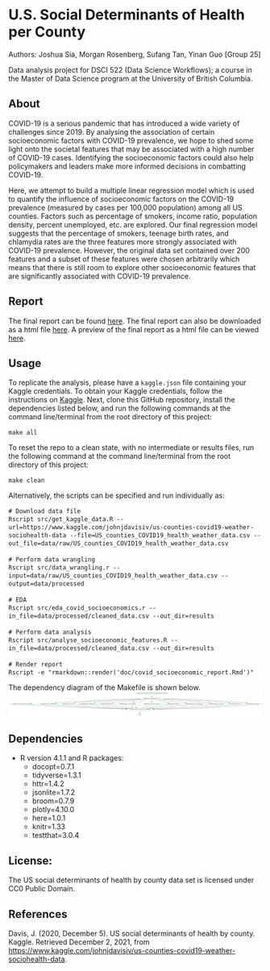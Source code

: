 # U.S. Social Determinants of Health per County

Authors: Joshua Sia, Morgan Rosenberg, Sufang Tan, Yinan Guo \[Group
25\]

Data analysis project for DSCI 522 (Data Science Workflows); a course in
the Master of Data Science program at the University of British
Columbia.

## **About**

COVID-19 is a serious pandemic that has introduced a wide variety of challenges since 2019. By analysing the association of certain socioeconomic factors with COVID-19 prevalence, we hope to shed some light onto the societal features that may be associated with a high number of COVID-19 cases. Identifying the socioeconomic factors could also help policymakers and leaders make more informed decisions in combatting COVID-19.

Here, we attempt to build a multiple linear regression model which is used to quantify the influence of socioeconomic factors on the COVID-19 prevalence (measured by cases per 100,000 population) among all US counties. Factors such as percentage of smokers, income ratio, population density, percent unemployed, etc. are explored. Our final regression model suggests that the percentage of smokers, teenage birth rates, and chlamydia rates are the three features more strongly associated with COVID-19 prevalence. However, the original data set contained over 200 features and a subset of these features were chosen arbitrarily which means that there is still room to explore other socioeconomic features that are significantly associated with COVID-19 prevalence.

## **Report**

The final report can be found [here](https://github.com/UBC-MDS/DSCI_522_US_social_determinants_of_health_by_county/blob/main/doc/covid_socioeconomic_report.md). The final report can also be downloaded as a html file [here](https://github.com/UBC-MDS/DSCI_522_US_social_determinants_of_health_by_county/blob/main/doc/covid_socioeconomic_report.html). A preview of the final report as a html file can be viewed [here](https://ubc-mds.github.io/DSCI_522_US_social_determinants_of_health_by_county/doc/covid_socioeconomic_report.html).

## Usage

To replicate the analysis, please have a `kaggle.json` file containing your Kaggle credentials. To obtain your Kaggle credentials, follow the instructions on [Kaggle](https://www.kaggle.com/docs/api). Next, clone this GitHub repository, install the
dependencies listed below, and run the following
commands at the command line/terminal from the root directory of this
project:


    make all
    
To reset the repo to a clean state, with no intermediate or results files, run the following command at the command line/terminal from the root directory of this project:

    make clean
    
Alternatively, the scripts can be specified and run individually as:
    
    # Download data file
    Rscript src/get_kaggle_data.R --url=https://www.kaggle.com/johnjdavisiv/us-counties-covid19-weather-sociohealth-data --file=US_counties_COVID19_health_weather_data.csv --out_file=data/raw/US_counties_COVID19_health_weather_data.csv

    # Perform data wrangling
    Rscript src/data_wrangling.r --input=data/raw/US_counties_COVID19_health_weather_data.csv --output=data/processed

    # EDA
    Rscript src/eda_covid_socioeconomics.r --in_file=data/processed/cleaned_data.csv --out_dir=results

    # Perform data analysis
    Rscript src/analyse_socioeconomic_features.R --in_file=data/processed/cleaned_data.csv --out_dir=results

    # Render report
    Rscript -e "rmarkdown::render('doc/covid_socioeconomic_report.Rmd')"

The dependency diagram of the Makefile is shown below.
![Dependency diagram of Makefile](Makefile.png)

## **Dependencies**
-   R version 4.1.1 and R packages:
    -   docopt=0.7.1
    -   tidyverse=1.3.1
    -   httr=1.4.2
    -   jsonlite=1.7.2
    -   broom=0.7.9
    -   plotly=4.10.0
    -   here=1.0.1
    -   knitr=1.33
    -   testthat=3.0.4

## License:

The US social determinants of health by county data set is licensed under CC0 Public Domain.

## References
Davis, J. (2020, December 5). US social determinants of health by county. Kaggle. Retrieved December 2, 2021, from https://www.kaggle.com/johnjdavisiv/us-counties-covid19-weather-sociohealth-data. 
